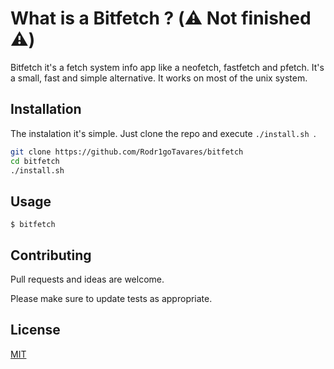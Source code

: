 # What is a Bitfetch ? (⚠️ Not finished ⚠️)  

Bitfetch it's a fetch system info app like a neofetch, fastfetch and pfetch. It's a small, fast and simple alternative. It works on most of the unix system.

## Installation

The instalation it's simple. Just clone the repo and execute ```./install.sh ```. 

```bash
git clone https://github.com/Rodr1goTavares/bitfetch
cd bitfetch
./install.sh
```

## Usage

```
$ bitfetch
```

## Contributing

Pull requests and ideas are welcome.

Please make sure to update tests as appropriate.

## License

[MIT](https://choosealicense.com/licenses/mit/)

